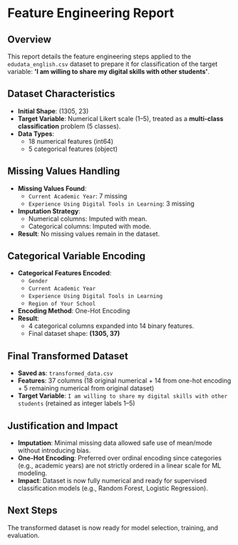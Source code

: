 # Feature Engineering Report

## Overview
This report details the feature engineering steps applied to the `edudata_english.csv` dataset to prepare it for classification of the target variable: **'I am willing to share my digital skills with other students'**.

## Dataset Characteristics
- **Initial Shape**: (1305, 23)
- **Target Variable**: Numerical Likert scale (1–5), treated as a **multi-class classification** problem (5 classes).
- **Data Types**:
  - 18 numerical features (int64)
  - 5 categorical features (object)

## Missing Values Handling
- **Missing Values Found**:
  - `Current Academic Year`: 7 missing
  - `Experience Using Digital Tools in Learning`: 3 missing
- **Imputation Strategy**:
  - Numerical columns: Imputed with mean.
  - Categorical columns: Imputed with mode.
- **Result**: No missing values remain in the dataset.

## Categorical Variable Encoding
- **Categorical Features Encoded**:
  - `Gender`
  - `Current Academic Year`
  - `Experience Using Digital Tools in Learning`
  - `Region of Your School`
- **Encoding Method**: One-Hot Encoding
- **Result**:
  - 4 categorical columns expanded into 14 binary features.
  - Final dataset shape: **(1305, 37)**

## Final Transformed Dataset
- **Saved as**: `transformed_data.csv`
- **Features**: 37 columns (18 original numerical + 14 from one-hot encoding + 5 remaining numerical from original dataset)
- **Target Variable**: `I am willing to share my digital skills with other students` (retained as integer labels 1–5)

## Justification and Impact
- **Imputation**: Minimal missing data allowed safe use of mean/mode without introducing bias.
- **One-Hot Encoding**: Preferred over ordinal encoding since categories (e.g., academic years) are not strictly ordered in a linear scale for ML modeling.
- **Impact**: Dataset is now fully numerical and ready for supervised classification models (e.g., Random Forest, Logistic Regression).

## Next Steps
The transformed dataset is now ready for model selection, training, and evaluation.